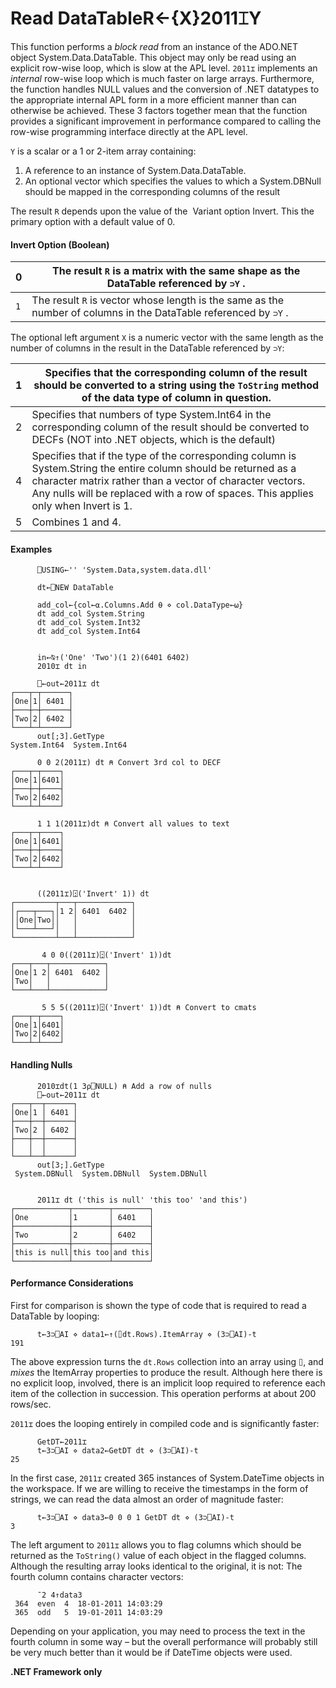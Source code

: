 




<h1 class="heading"><span class="name">Read DataTable</span><span class="command">R←{X}2011⌶Y</span></h1>

This function performs a *block read* from an instance of the ADO.NET object System.Data.DataTable. This object may only be read using an explicit row-wise loop, which is slow at the APL level. `2011⌶` implements an *internal* row-wise loop which is much faster on large arrays. Furthermore, the function handles NULL values and the conversion of .NET datatypes to the appropriate internal APL form in a more efficient manner than can otherwise be achieved. These 3 factors together mean that the function provides a significant improvement in performance compared to calling the row-wise programming interface directly at the APL level.



`Y` is a scalar or a 1 or 2-item array containing:

1. A reference to an instance of System.Data.DataTable.
2. An optional vector which specifies the values to which a System.DBNull should be mapped in the corresponding columns of the result 

The result `R` depends upon the value of the  Variant option Invert. This the primary option with a default value of 0.

#### Invert Option (Boolean)


| 0 | The result `R` is a matrix with the same shape as the DataTable referenced by `⊃Y` . |
| --- | ---  |
| `1` | The result `R` is vector whose length is the same as the number of columns in the DataTable referenced by `⊃Y` . |


The optional left argument `X` is a numeric vector with the same length as the number of columns in the result in the DataTable referenced by `⊃Y`:


| 1 | Specifies that the corresponding column of the result  should be converted to a string using the `ToString` method of the data type of column in question. |
| --- | ---  |
| 2 | Specifies that numbers of type System.Int64 in the corresponding column of the result  should be converted to DECFs (NOT into .NET objects, which is the default) |
| 4 | Specifies that if the type of the corresponding column is System.String the entire column should be returned as a character matrix rather than a vector of character vectors. Any nulls will be replaced with a row of spaces. This applies only when Invert is 1. |
| 5 | Combines 1 and 4. |

#### Examples
```apl
      ⎕USING←'' 'System.Data,system.data.dll'
      
      dt←⎕NEW DataTable

      add_col←{col←⍺.Columns.Add ⍬ ⋄ col.DataType←⍵}
      dt add_col System.String          
      dt add_col System.Int32            
      dt add_col System.Int64             

```
```apl

      in←⍉↑('One' 'Two')(1 2)(6401 6402)
      2010⌶ dt in

      ⎕←out←2011⌶ dt                              
┌───┬─┬──────┐
│One│1│ 6401 │
├───┼─┼──────┤
│Two│2│ 6402 │
└───┴─┴──────┘
      out[;3].GetType
System.Int64  System.Int64
```
```apl
      0 0 2(2011⌶) dt ⍝ Convert 3rd col to DECF
┌───┬─┬────┐
│One│1│6401│
├───┼─┼────┤
│Two│2│6402│
└───┴─┴────┘

```
```apl
      1 1 1(2011⌶)dt ⍝ Convert all values to text
┌───┬─┬────┐
│One│1│6401│
├───┼─┼────┤
│Two│2│6402│
└───┴─┴────┘

```
```apl

      ((2011⌶)⍠('Invert' 1)) dt
┌─────────┬───┬────────────┐
│┌───┬───┐│1 2│ 6401  6402 │
││One│Two││   │            │
│└───┴───┘│   │            │
└─────────┴───┴────────────┘

```
```apl
       4 0 0((2011⌶)⍠('Invert' 1))dt
┌───┬───┬────────────┐
│One│1 2│ 6401  6402 │
│Two│   │            │
└───┴───┴────────────┘

```
```apl
       5 5 5((2011⌶)⍠('Invert' 1))dt ⍝ Convert to cmats
┌───┬─┬────┐
│One│1│6401│
│Two│2│6402│
└───┴─┴────┘

```

#### Handling Nulls
```apl
      2010⌶dt(1 3⍴⎕NULL) ⍝ Add a row of nulls
      ⎕←out←2011⌶ dt 
┌───┬──┬──────┐
│One│1 │ 6401 │
├───┼──┼──────┤
│Two│2 │ 6402 │
├───┼──┼──────┤
│   │  │      │
└───┴──┴──────┘
      out[3;].GetType
 System.DBNull  System.DBNull  System.DBNull
```
```apl

      2011⌶ dt ('this is null' 'this too' 'and this')
┌────────────┬────────┬────────┐
│One         │1       │ 6401   │
├────────────┼────────┼────────┤
│Two         │2       │ 6402   │
├────────────┼────────┼────────┤
│this is null│this too│and this│
└────────────┴────────┴────────┘

```

#### Performance Considerations


First for comparison is shown the type of code that is required to read a DataTable by looping:
```apl
      t←3⊃⎕AI ⋄ data1←↑(⌷dt.Rows).ItemArray ⋄ (3⊃⎕AI)-t
191
```


The above expression turns the `dt.Rows` collection into an array using `⌷`, and *mixes* the ItemArray properties to produce the result. Although here there is no explicit loop, involved, there is an implicit loop required to reference each item of the collection in succession. This operation performs at about 200 rows/sec.


`2011⌶` does the looping entirely in compiled code and is significantly faster:
```apl
      GetDT←2011⌶
      t←3⊃⎕AI ⋄ data2←GetDT dt ⋄ (3⊃⎕AI)-t
25
```


In the first case, `2011⌶` created 365 instances of System.DateTime objects in the workspace. If we are willing to receive the timestamps in the form of strings, we can read the data almost an order of magnitude faster:
```apl
      t←3⊃⎕AI ⋄ data3←0 0 0 1 GetDT dt ⋄ (3⊃⎕AI)-t
3
```


The left argument to `2011⌶` allows you to flag columns which should be returned as the `ToString()` value of each object in the flagged columns. Although the resulting array looks identical to the original, it is not: The fourth column contains character vectors:
```apl
      ¯2 4↑data3
 364  even  4  18-01-2011 14:03:29
 365  odd   5  19-01-2011 14:03:29
```


Depending on your application, you may need to process the text in the fourth column in some way – but the overall performance will probably still be very much better than it would be if DateTime objects were used.


**.NET Framework only**



